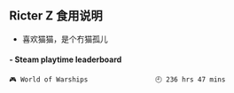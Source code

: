 ## Ricter Z 食用说明
- 喜欢猫猫，是个冇猫孤儿

<!-- steam-box start -->
#### - Steam playtime leaderboard
```text
🎮 World of Warships                 🕘 236 hrs 47 mins
```
<!-- Powered by https://github.com/YouEclipse/steam-box . -->
<!-- steam-box end -->
